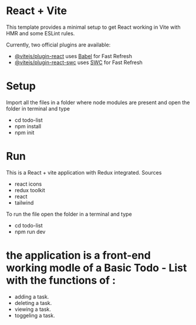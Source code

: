 # React + Vite

This template provides a minimal setup to get React working in Vite with HMR and some ESLint rules.

Currently, two official plugins are available:

- [@vitejs/plugin-react](https://github.com/vitejs/vite-plugin-react/blob/main/packages/plugin-react/README.md) uses [Babel](https://babeljs.io/) for Fast Refresh
- [@vitejs/plugin-react-swc](https://github.com/vitejs/vite-plugin-react-swc) uses [SWC](https://swc.rs/) for Fast Refresh


# Setup 

Import all the files in a folder where node modules are present and open the folder in terminal and type
- cd todo-list
- npm install
- npm init

# Run 

This is a React + vite application with Redux integrated. 
Sources

- react icons 
- redux toolkit
- react
- tailwind 

To run the file open the folder in a terminal and type 
- cd todo-list
- npm run dev

# the application is a front-end working modle of a Basic Todo - List with the functions of :
- adding a task.
- deleting a task. 
- viewing a task.
- toggeling a task.
